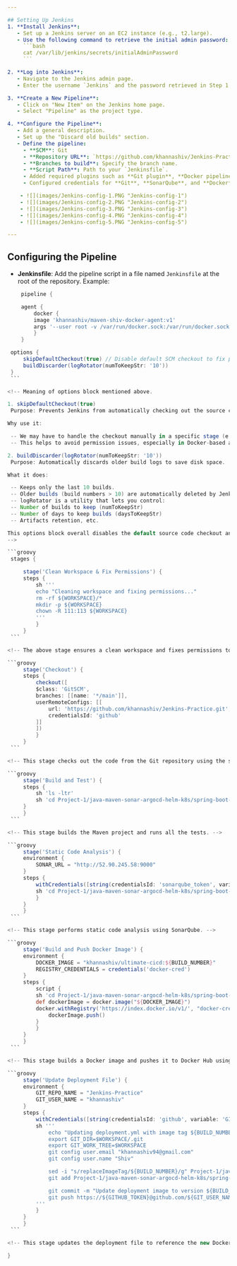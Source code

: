 ```yaml
---

## Setting Up Jenkins
1. **Install Jenkins**:
   - Set up a Jenkins server on an EC2 instance (e.g., t2.large).
   - Use the following command to retrieve the initial admin password:
     ```bash
     cat /var/lib/jenkins/secrets/initialAdminPassword
     ```

2. **Log into Jenkins**:
   - Navigate to the Jenkins admin page.
   - Enter the username `Jenkins` and the password retrieved in Step 1.

3. **Create a New Pipeline**:
   - Click on "New Item" on the Jenkins home page.
   - Select "Pipeline" as the project type.

4. **Configure the Pipeline**:
   - Add a general description.
   - Set up the "Discard old builds" section.
   - Define the pipeline:
     - **SCM**: Git
     - **Repository URL**: `https://github.com/khannashiv/Jenkins-Practice`
     - **Branches to build**: Specify the branch name.
     - **Script Path**: Path to your `Jenkinsfile`.
     - Added required plugins such as **Git plugin**, **Docker pipeline**, **SonarQube Scanner** used in this project.
     - Configured credentials for **Git**, **SonarQube**, and **Docker** for authentication purposes.

    - ![](images/Jenkins-config-1.PNG "Jenkins-config-1")
    - ![](images/Jenkins-config-2.PNG "Jenkins-config-2")
    - ![](images/Jenkins-config-3.PNG "Jenkins-config-3")
    - ![](images/Jenkins-config-4.PNG "Jenkins-config-4")
    - ![](images/Jenkins-config-5.PNG "Jenkins-config-5")

---
```


## Configuring the Pipeline
- **Jenkinsfile**: Add the pipeline script in a file named `Jenkinsfile` at the root of the repository. Example:
   ```groovy
    pipeline {

    agent {
        docker {
        image 'khannashiv/maven-shiv-docker-agent:v1'
        args '--user root -v /var/run/docker.sock:/var/run/docker.sock'
        }
    }
    ```

<!-- Meaning of agent block mentioned above.

agent: This directive tells Jenkins where and how to run the pipeline or stage. In this case, it's specifying to use a Docker container as the build environment.

docker: This subdirective under agent specifies that the build should run inside a Docker container.

image 'khannashiv/maven-shiv-docker-agent:v1': This tells Jenkins to use the Docker image khannashiv/maven-shiv-docker-agent with tag v1 as the container for running the pipeline.

args '--user root -v /var/run/docker.sock:/var/run/docker.sock':

    These are additional Docker run arguments:
        --user root: Runs the container as the root user. This is often necessary if you need elevated permissions in the container.
        -v /var/run/docker.sock:/var/run/docker.sock: Mounts the host's Docker socket into the container, allowing Docker commands (e.g., building images, running containers) inside the Jenkins container to communicate with the host's Docker daemon. 
-->

   ```groovy
    options {
        skipDefaultCheckout(true) // Disable default SCM checkout to fix permission issues
        buildDiscarder(logRotator(numToKeepStr: '10'))
    }
    ```

<!-- Meaning of options block mentioned above.

1. skipDefaultCheckout(true)
    Purpose: Prevents Jenkins from automatically checking out the source code from your Source Control Management (SCM) (like Git) at the start of the pipeline.

Why use it:

    -- We may have to handle the checkout manually in a specific stage (e.g., with custom credentials, paths, or logic).
    -- This helps to avoid permission issues, especially in Docker-based agents where file ownership or volume mounts could conflict with Jenkins’ default checkout behavior.

2. buildDiscarder(logRotator(numToKeepStr: '10'))
    Purpose: Automatically discards older build logs to save disk space.

What it does:

    -- Keeps only the last 10 builds.
    -- Older builds (build numbers > 10) are automatically deleted by Jenkins.
    -- logRotator is a utility that lets you control:
    -- Number of builds to keep (numToKeepStr)
    -- Number of days to keep builds (daysToKeepStr)
    -- Artifacts retention, etc. 

This options block overall disables the default source code checkout and configures Jenkins to keep only the last 10 builds, helping with permission handling and disk space management.
-->

   ```groovy
    stages {

        stage('Clean Workspace & Fix Permissions') {
        steps {
            sh '''
            echo "Cleaning workspace and fixing permissions..."
            rm -rf ${WORKSPACE}/*
            mkdir -p ${WORKSPACE}
            chown -R 111:113 ${WORKSPACE}
            '''
            }
        }
    ```

<!-- The above stage ensures a clean workspace and fixes permissions to avoid permission-related issues in subsequent stages. -->

   ```groovy
        stage('Checkout') {
        steps {
            checkout([
            $class: 'GitSCM',
            branches: [[name: '*/main']],
            userRemoteConfigs: [[
                url: 'https://github.com/khannashiv/Jenkins-Practice.git',
                credentialsId: 'github'
            ]]
            ])
            }
        }
    ```

<!-- This stage checks out the code from the Git repository using the specified branch and credentials. -->

   ```groovy
        stage('Build and Test') {
        steps {
            sh 'ls -ltr'
            sh 'cd Project-1/java-maven-sonar-argocd-helm-k8s/spring-boot-app && mvn clean package'
        }
        }
    ```

<!-- This stage builds the Maven project and runs all the tests. -->

   ```groovy
        stage('Static Code Analysis') {
        environment {
            SONAR_URL = "http://52.90.245.58:9000"
        }
        steps {
            withCredentials([string(credentialsId: 'sonarqube_token', variable: 'SONAR_AUTH_TOKEN')]) {
            sh 'cd Project-1/java-maven-sonar-argocd-helm-k8s/spring-boot-app && mvn sonar:sonar -Dsonar.login=$SONAR_AUTH_TOKEN -Dsonar.host.url=${SONAR_URL}'
            }
        }
        }
    ```

<!-- This stage performs static code analysis using SonarQube. -->

   ```groovy
        stage('Build and Push Docker Image') {
        environment {
            DOCKER_IMAGE = "khannashiv/ultimate-cicd:${BUILD_NUMBER}"
            REGISTRY_CREDENTIALS = credentials('docker-cred')
        }
        steps {
            script {
            sh 'cd Project-1/java-maven-sonar-argocd-helm-k8s/spring-boot-app && docker build -t ${DOCKER_IMAGE} .'
            def dockerImage = docker.image("${DOCKER_IMAGE}")
            docker.withRegistry('https://index.docker.io/v1/', "docker-cred") {
                dockerImage.push()
            }
            }
        }
        }
    ```

<!-- This stage builds a Docker image and pushes it to Docker Hub using the provided credentials. -->

   ```groovy
        stage('Update Deployment File') {
        environment {
            GIT_REPO_NAME = "Jenkins-Practice"
            GIT_USER_NAME = "khannashiv"
        }
        steps {
            withCredentials([string(credentialsId: 'github', variable: 'GITHUB_TOKEN')]) {
            sh '''
                echo "Updating deployment.yml with image tag ${BUILD_NUMBER}"
                export GIT_DIR=$WORKSPACE/.git
                export GIT_WORK_TREE=$WORKSPACE
                git config user.email "khannashiv94@gmail.com"
                git config user.name "Shiv"

                sed -i "s/replaceImageTag/${BUILD_NUMBER}/g" Project-1/java-maven-sonar-argocd-helm-k8s/spring-boot-app-manifests/deployment.yml
                git add Project-1/java-maven-sonar-argocd-helm-k8s/spring-boot-app-manifests/deployment.yml

                git commit -m "Update deployment image to version ${BUILD_NUMBER}" || echo "Nothing to commit"
                git push https://${GITHUB_TOKEN}@github.com/${GIT_USER_NAME}/${GIT_REPO_NAME} HEAD:main || echo "Nothing to push"
            '''
            }
        }
        }
    ```

<!-- This stage updates the deployment file to reference the new Docker image version and pushes it to the Git repository. -->

}